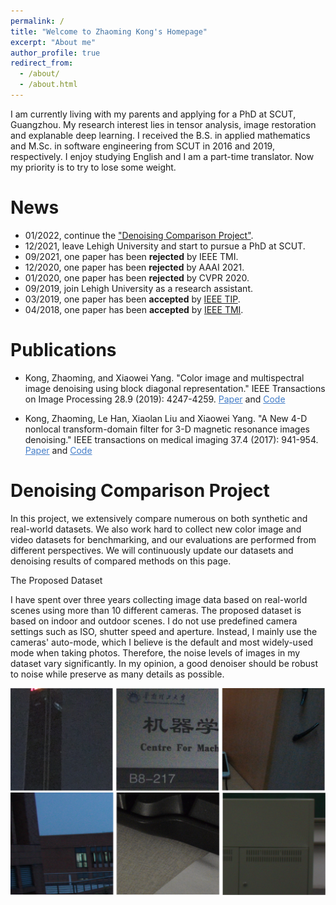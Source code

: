 ```yaml
---
permalink: /
title: "Welcome to Zhaoming Kong's Homepage"
excerpt: "About me"
author_profile: true
redirect_from: 
  - /about/
  - /about.html
---
```


I am currently living with my parents and applying for a PhD at SCUT, Guangzhou. My research interest lies in tensor analysis, image restoration and explanable deep learning. I received the B.S. in applied mathematics and M.Sc. in software engineering from SCUT in 2016 and 2019, respectively. I enjoy studying English and I am a part-time translator. Now my priority is to try to lose some weight.

News
======
+ 01/2022, continue the <a href="https://github.com/ZhaomingKong/Denoising-Comparison">"Denoising Comparison Project"</a>.
+ 12/2021, leave Lehigh University and start to pursue a PhD at SCUT.
+ 09/2021, one paper has been <b>rejected</b> by IEEE TMI.
+ 12/2020, one paper has been <b>rejected</b> by AAAI 2021.
+ 01/2020, one paper has been <b>rejected</b> by CVPR 2020.
+ 09/2019, join Lehigh University as a research assistant.
+ 03/2019, one paper has been <b>accepted</b> by <a href="https://arxiv.org/pdf/1902.03954.pdf">IEEE TIP</a>.
+ 04/2018, one paper has been <b>accepted</b> by <a href="https://www.researchgate.net/profile/Kong-Zhaoming/publication/321355503_A_New_4D_Nonlocal_Transform-Domain_Filter_for_3D_Magnetic_Resonance_Images_Denoising/links/5bcfd741a6fdcc204a0359ed/A-New-4D-Nonlocal-Transform-Domain-Filter-for-3D-Magnetic-Resonance-Images-Denoising.pdf">IEEE TMI</a>.

Publications
======
* Kong, Zhaoming, and Xiaowei Yang. "Color image and multispectral image denoising using block diagonal representation." IEEE Transactions on Image Processing 28.9 (2019): 4247-4259. <a style="color: #447ec9" href="https://arxiv.org/pdf/1902.03954.pdf">Paper</a> and <a style="color: #447ec9" href="https://github.com/ZhaomingKong/color_image_denoising">Code</a>

* Kong, Zhaoming, Le Han, Xiaolan Liu and Xiaowei Yang. "A New 4-D nonlocal transform-domain filter for 3-D magnetic resonance images denoising." IEEE transactions on medical imaging 37.4 (2017): 941-954. <a style="color: #447ec9" href="https://www.researchgate.net/profile/Kong-Zhaoming/publication/321355503_A_New_4D_Nonlocal_Transform-Domain_Filter_for_3D_Magnetic_Resonance_Images_Denoising/links/5bcfd741a6fdcc204a0359ed/A-New-4D-Nonlocal-Transform-Domain-Filter-for-3D-Magnetic-Resonance-Images-Denoising.pdf">Paper</a> and <a style="color: #447ec9" href="https://github.com/ZhaomingKong/medical_image_denoising">Code</a>

Denoising Comparison Project
======
In this project, we extensively compare numerous on both synthetic and real-world datasets. We also work hard to collect new color image and video datasets for benchmarking, and our evaluations are performed from different perspectives. We will continuously update our datasets and denoising results of compared methods on this page.  

The Proposed Dataset  

I have spent over three years collecting image data based on real-world scenes using more than 10 different cameras. The proposed dataset is based on indoor and outdoor scenes. I do not use predefined camera settings such as ISO, shutter speed and aperture. Instead, I mainly use the cameras' auto-mode, which I believe is the default and most widely-used mode when taking photos. Therefore, the noise levels of images in my dataset vary significantly. In my opinion, a good denoiser should be robust to noise while preserve as many details as possible.  

<img src='/images/Demo.png'>  

<img src='/images/Demo2.png'>
